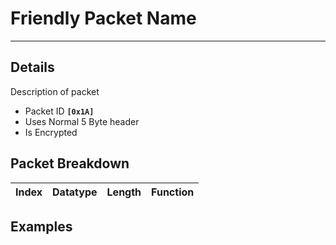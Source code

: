 # Friendly Packet Name #

---


## Details ##

Description of packet
  * Packet ID **`[0x1A]`**
  * Uses Normal 5 Byte header
  * Is Encrypted

## Packet Breakdown ##
| Index | Datatype | Length | Function |
|:------|:---------|:-------|:---------|

## Examples ##